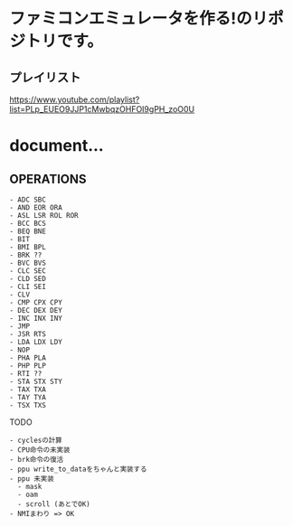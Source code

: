 # ファミコンエミュレータを作る!のリポジトリです。

## プレイリスト

https://www.youtube.com/playlist?list=PLp_EUEO9JJP1cMwbqzOHFOI9gPH_zoO0U

# document...

## OPERATIONS

```
- ADC SBC
- AND EOR ORA
- ASL LSR ROL ROR
- BCC BCS
- BEQ BNE
- BIT
- BMI BPL
- BRK ??
- BVC BVS
- CLC SEC
- CLD SED
- CLI SEI
- CLV
- CMP CPX CPY
- DEC DEX DEY
- INC INX INY
- JMP
- JSR RTS
- LDA LDX LDY
- NOP
- PHA PLA
- PHP PLP
- RTI ??
- STA STX STY
- TAX TXA
- TAY TYA
- TSX TXS
```

TODO
```
- cyclesの計算
- CPU命令の未実装
- brk命令の復活
- ppu write_to_dataをちゃんと実装する
- ppu 未実装
  - mask
  - oam
  - scroll (あとでOK)
- NMIまわり => OK
```
